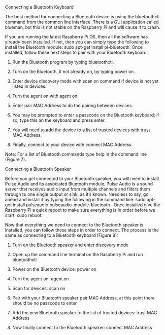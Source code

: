 Connecting a Bluetooth Keyboard

The best method for connecting a Bluetooth device is using the bluetoothctl command from the common line interface. There is a GUI application called blueman, but this is not stable on the Raspberry Pi and will cause it to crash.

If you are running the latest Raspberry Pi OS, then all the software has already been installed. If not, then you can simply type the following to install the Bluetooth module: sudo apt-get install pi-bluetooth. Once installed, follow these next steps to pair with your Bluetooth keyboard:

1. Run the Bluetooth program by typing bluetoothctl.

2. Turn on the Bluetooth, if not already on, by typing power on.

3. Enter device discovery mode with scan on command if device is not yet listed in devices.

4. Turn the agent on with agent on.

5. Enter pair MAC Address to do the pairing between devices.

6. You may be prompted to enter a passcode on the Bluetooth keyboard; if so, type this on the keyboard and press enter.

7. You will need to add the device to a list of trusted devices with trust MAC Address.

8. Finally, connect to your device with connect MAC Address.

Note: For a list of Bluetooth commands type help in the command line (Figure 7).

Connecting a Bluetooth Speaker

Before you get connected to your Bluetooth speaker, you will need to install Pulse Audio and its associated Bluetooth module. Pulse Audio is a sound server that receives audio input from multiple channels and filters them through to one single output or sink, as it’s known. Needless to say, go ahead and install it by typing the following in the command line: sudo apt-get install pulseaudio pulseaudio-module-bluetooth . Once installed give the Raspberry Pi a quick reboot to make sure everything is in order before we start: sudo reboot.

Now that everything we need to connect to the Bluetooth speaker is installed, you can follow these steps in order to connect. The process is the same as connecting to a Bluetooth keyboard (Figure 8):

1. Turn on the Bluetooth speaker and enter discovery mode

2. Open up the command line terminal on the Raspberry Pi and run bluetoothctl

3. Power on the Bluetooth device: power on

4. Turn the agent on: agent on

5. Scan for devices: scan on

6. Pair with your Bluetooth speaker pair MAC Address, at this point there should be no passcode to enter

7. Add the new Bluetooth speaker to the list of trusted devices: trust MAC Address

8. Now finally connect to the Bluetooth speaker: connect MAC Address